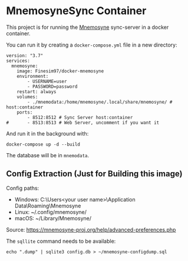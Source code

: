 # MnemosyneSync Container

This project is for running the [Mnemosyne](https://mnemosyne-proj.org) sync-server in a docker container.

You can run it by creating a `docker-compose.yml` file in a new directory:

```
version: "3.7"
services:
  mnemosyne:
    image: Finesim97/docker-mnemosyne
    environment:
        - USERNAME=user
        - PASSWORD=password
    restart: always
    volumes:
        - ./mnemodata:/home/mnemosyne/.local/share/mnemosyne/ # host:container
    ports:
        - 8512:8512 # Sync Server host:container
#       - 8513:8513 # Web Server, uncomment if you want it
```
And run it in the background with:
```
docker-compose up -d --build
``` 
The database will be in `mnemodata`.

## Config Extraction (Just for Building this image) 

Config paths:
 - Windows: C:\Users\<your user name>\Application Data\Roaming\Mnemosyne
 - Linux: ~/.config/mnemosyne/
 - macOS: ~/Library/Mnemosyne/

Source: https://mnemosyne-proj.org/help/advanced-preferences.php

The `sqllite` command needs to be available:

```
echo ".dump" | sqlite3 config.db > ~/mnemosyne-configdump.sql
```

